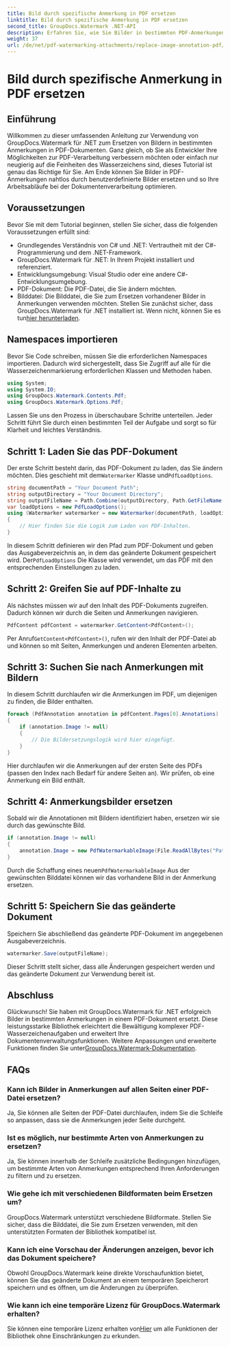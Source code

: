 ```yaml
---
title: Bild durch spezifische Anmerkung in PDF ersetzen
linktitle: Bild durch spezifische Anmerkung in PDF ersetzen
second_title: GroupDocs.Watermark .NET-API
description: Erfahren Sie, wie Sie Bilder in bestimmten PDF-Anmerkungen mit GroupDocs.Watermark für .NET ersetzen. Diese detaillierte Anleitung deckt alles ab, vom Laden von Dokumenten bis zum Speichern von Änderungen.
weight: 37
url: /de/net/pdf-watermarking-attachments/replace-image-annotation-pdf/
---
```


# Bild durch spezifische Anmerkung in PDF ersetzen

## Einführung
Willkommen zu dieser umfassenden Anleitung zur Verwendung von GroupDocs.Watermark für .NET zum Ersetzen von Bildern in bestimmten Anmerkungen in PDF-Dokumenten. Ganz gleich, ob Sie als Entwickler Ihre Möglichkeiten zur PDF-Verarbeitung verbessern möchten oder einfach nur neugierig auf die Feinheiten des Wasserzeichens sind, dieses Tutorial ist genau das Richtige für Sie. Am Ende können Sie Bilder in PDF-Anmerkungen nahtlos durch benutzerdefinierte Bilder ersetzen und so Ihre Arbeitsabläufe bei der Dokumentenverarbeitung optimieren.
## Voraussetzungen
Bevor Sie mit dem Tutorial beginnen, stellen Sie sicher, dass die folgenden Voraussetzungen erfüllt sind:
- Grundlegendes Verständnis von C# und .NET: Vertrautheit mit der C#-Programmierung und dem .NET-Framework.
- GroupDocs.Watermark für .NET: In Ihrem Projekt installiert und referenziert.
- Entwicklungsumgebung: Visual Studio oder eine andere C#-Entwicklungsumgebung.
- PDF-Dokument: Die PDF-Datei, die Sie ändern möchten.
- Bilddatei: Die Bilddatei, die Sie zum Ersetzen vorhandener Bilder in Anmerkungen verwenden möchten.
 Stellen Sie zunächst sicher, dass GroupDocs.Watermark für .NET installiert ist. Wenn nicht, können Sie es tun[hier herunterladen](https://releases.groupdocs.com/Watermark/net/).
## Namespaces importieren
Bevor Sie Code schreiben, müssen Sie die erforderlichen Namespaces importieren. Dadurch wird sichergestellt, dass Sie Zugriff auf alle für die Wasserzeichenmarkierung erforderlichen Klassen und Methoden haben.
```csharp
using System;
using System.IO;
using GroupDocs.Watermark.Contents.Pdf;
using GroupDocs.Watermark.Options.Pdf;
```
Lassen Sie uns den Prozess in überschaubare Schritte unterteilen. Jeder Schritt führt Sie durch einen bestimmten Teil der Aufgabe und sorgt so für Klarheit und leichtes Verständnis.
## Schritt 1: Laden Sie das PDF-Dokument
 Der erste Schritt besteht darin, das PDF-Dokument zu laden, das Sie ändern möchten. Dies geschieht mit dem`Watermarker` Klasse und`PdfLoadOptions`.

```csharp
string documentPath = "Your Document Path";
string outputDirectory = "Your Document Directory";
string outputFileName = Path.Combine(outputDirectory, Path.GetFileName(documentPath));
var loadOptions = new PdfLoadOptions();
using (Watermarker watermarker = new Watermarker(documentPath, loadOptions))
{
    // Hier finden Sie die Logik zum Laden von PDF-Inhalten.
}
```
 In diesem Schritt definieren wir den Pfad zum PDF-Dokument und geben das Ausgabeverzeichnis an, in dem das geänderte Dokument gespeichert wird. Der`PdfLoadOptions` Die Klasse wird verwendet, um das PDF mit den entsprechenden Einstellungen zu laden.
## Schritt 2: Greifen Sie auf PDF-Inhalte zu
Als nächstes müssen wir auf den Inhalt des PDF-Dokuments zugreifen. Dadurch können wir durch die Seiten und Anmerkungen navigieren.

```csharp
PdfContent pdfContent = watermarker.GetContent<PdfContent>();
```
 Per Anruf`GetContent<PdfContent>()`, rufen wir den Inhalt der PDF-Datei ab und können so mit Seiten, Anmerkungen und anderen Elementen arbeiten.
## Schritt 3: Suchen Sie nach Anmerkungen mit Bildern
In diesem Schritt durchlaufen wir die Anmerkungen im PDF, um diejenigen zu finden, die Bilder enthalten.

```csharp
foreach (PdfAnnotation annotation in pdfContent.Pages[0].Annotations)
{
    if (annotation.Image != null)
    {
        // Die Bildersetzungslogik wird hier eingefügt.
    }
}
```
Hier durchlaufen wir die Anmerkungen auf der ersten Seite des PDFs (passen den Index nach Bedarf für andere Seiten an). Wir prüfen, ob eine Anmerkung ein Bild enthält.
## Schritt 4: Anmerkungsbilder ersetzen
Sobald wir die Annotationen mit Bildern identifiziert haben, ersetzen wir sie durch das gewünschte Bild.

```csharp
if (annotation.Image != null)
{
    annotation.Image = new PdfWatermarkableImage(File.ReadAllBytes("Path to Your Image File"));
}
```
 Durch die Schaffung eines neuen`PdfWatermarkableImage` Aus der gewünschten Bilddatei können wir das vorhandene Bild in der Anmerkung ersetzen.
## Schritt 5: Speichern Sie das geänderte Dokument
Speichern Sie abschließend das geänderte PDF-Dokument im angegebenen Ausgabeverzeichnis.

```csharp
watermarker.Save(outputFileName);
```
Dieser Schritt stellt sicher, dass alle Änderungen gespeichert werden und das geänderte Dokument zur Verwendung bereit ist.
## Abschluss
Glückwunsch! Sie haben mit GroupDocs.Watermark für .NET erfolgreich Bilder in bestimmten Anmerkungen in einem PDF-Dokument ersetzt. Diese leistungsstarke Bibliothek erleichtert die Bewältigung komplexer PDF-Wasserzeichenaufgaben und erweitert Ihre Dokumentenverwaltungsfunktionen. Weitere Anpassungen und erweiterte Funktionen finden Sie unter[GroupDocs.Watermark-Dokumentation](https://tutorials.groupdocs.com/Watermark/net/).
## FAQs
### Kann ich Bilder in Anmerkungen auf allen Seiten einer PDF-Datei ersetzen?
Ja, Sie können alle Seiten der PDF-Datei durchlaufen, indem Sie die Schleife so anpassen, dass sie die Anmerkungen jeder Seite durchgeht.
### Ist es möglich, nur bestimmte Arten von Anmerkungen zu ersetzen?
Ja, Sie können innerhalb der Schleife zusätzliche Bedingungen hinzufügen, um bestimmte Arten von Anmerkungen entsprechend Ihren Anforderungen zu filtern und zu ersetzen.
### Wie gehe ich mit verschiedenen Bildformaten beim Ersetzen um?
GroupDocs.Watermark unterstützt verschiedene Bildformate. Stellen Sie sicher, dass die Bilddatei, die Sie zum Ersetzen verwenden, mit den unterstützten Formaten der Bibliothek kompatibel ist.
### Kann ich eine Vorschau der Änderungen anzeigen, bevor ich das Dokument speichere?
Obwohl GroupDocs.Watermark keine direkte Vorschaufunktion bietet, können Sie das geänderte Dokument an einem temporären Speicherort speichern und es öffnen, um die Änderungen zu überprüfen.
### Wie kann ich eine temporäre Lizenz für GroupDocs.Watermark erhalten?
 Sie können eine temporäre Lizenz erhalten von[Hier](https://purchase.groupdocs.com/temporary-license/) um alle Funktionen der Bibliothek ohne Einschränkungen zu erkunden.